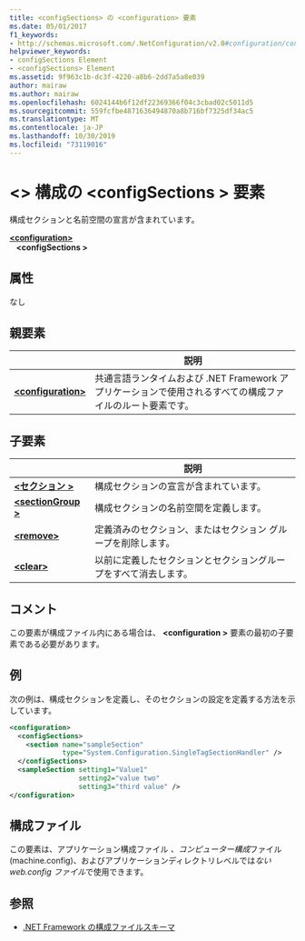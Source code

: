 ```yaml
---
title: <configSections> の <configuration> 要素
ms.date: 05/01/2017
f1_keywords:
- http://schemas.microsoft.com/.NetConfiguration/v2.0#configuration/configSections
helpviewer_keywords:
- configSections Element
- <configSections> Element
ms.assetid: 9f963c1b-dc3f-4220-a8b6-2dd7a5a8e039
author: mairaw
ms.author: mairaw
ms.openlocfilehash: 6024144b6f12df22369366f04c3cbad02c5011d5
ms.sourcegitcommit: 559fcfbe4871636494870a8b716bf7325df34ac5
ms.translationtype: MT
ms.contentlocale: ja-JP
ms.lasthandoff: 10/30/2019
ms.locfileid: "73119016"
---
```

# <a name="configsections-element-for-configuration"></a>\<> 構成の \<configSections > 要素

構成セクションと名前空間の宣言が含まれています。

[ **\<configuration>** ](configuration-element.md)   
&nbsp;&nbsp; **\<configSections >**

## <a name="attributes"></a>属性

なし

## <a name="parent-element"></a>親要素

|     | 説明 |
| --- | ----------- |
| [ **\<configuration>** ](configuration-element.md) | 共通言語ランタイムおよび .NET Framework アプリケーションで使用されるすべての構成ファイルのルート要素です。 |

## <a name="child-elements"></a>子要素

|     | 説明 |
| --- | ----------- |
| [ **\<セクション >** ](section-element.md) | 構成セクションの宣言が含まれています。 |
| [ **\<sectionGroup >** ](sectiongroup-element-for-configsections.md) | 構成セクションの名前空間を定義します。 |
| [ **\<remove>** ](remove-element-for-configsections.md) | 定義済みのセクション、またはセクション グループを削除します。 |
| [ **\<clear>** ](clear-element-for-configsections.md) | 以前に定義したセクションとセクショングループをすべて消去します。 |

## <a name="remarks"></a>コメント

この要素が構成ファイル内にある場合は、 **\<configuration >** 要素の最初の子要素である必要があります。

## <a name="example"></a>例

次の例は、構成セクションを定義し、そのセクションの設定を定義する方法を示しています。

```xml
<configuration>
  <configSections>
    <section name="sampleSection"
             type="System.Configuration.SingleTagSectionHandler" />
  </configSections>
  <sampleSection setting1="Value1" 
                 setting2="value two" 
                 setting3="third value" />
</configuration>
```

## <a name="configuration-file"></a>構成ファイル

この要素は、アプリケーション構成ファイル *、コンピューター構成*ファイル (machine.config)、およびアプリケーションディレクトリレベルでは*ない web.config ファイル*で使用できます。

## <a name="see-also"></a>参照

- [.NET Framework の構成ファイルスキーマ](index.md)
